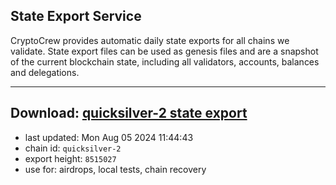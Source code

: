 ## State Export Service
CryptoCrew provides automatic daily state exports for all chains we validate. State export files can be used as genesis files and are a snapshot of the current blockchain state, including all validators, accounts, balances and delegations.

---
**Download: [quicksilver-2 state export](https://dl-eu2.ccvalidators.com/SERVICE/quicksilver/quicksilver-2_export_8515027.json)**
---

- last updated: Mon Aug 05 2024 11:44:43
- chain id: `quicksilver-2`
- export height: `8515027`
- use for: airdrops, local tests, chain recovery
